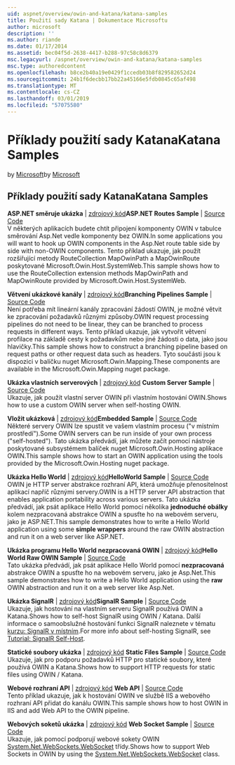 ```yaml
---
uid: aspnet/overview/owin-and-katana/katana-samples
title: Použití sady Katana | Dokumentace Microsoftu
author: microsoft
description: ''
ms.author: riande
ms.date: 01/17/2014
ms.assetid: bec04f5d-2638-4417-b288-97c58c8d6379
msc.legacyurl: /aspnet/overview/owin-and-katana/katana-samples
msc.type: authoredcontent
ms.openlocfilehash: b8ce2b40a19e0429f1ccedb03b8f829582652d24
ms.sourcegitcommit: 24b1f6decbb17bb22a45166e5fdb0845c65af498
ms.translationtype: MT
ms.contentlocale: cs-CZ
ms.lasthandoff: 03/01/2019
ms.locfileid: "57075580"
---
```

<a name="katana-samples"></a><span data-ttu-id="a7900-102">Příklady použití sady Katana</span><span class="sxs-lookup"><span data-stu-id="a7900-102">Katana Samples</span></span>
====================
<span data-ttu-id="a7900-103">by [Microsoft](https://github.com/microsoft)</span><span class="sxs-lookup"><span data-stu-id="a7900-103">by [Microsoft](https://github.com/microsoft)</span></span>

## <a name="katana-samples"></a><span data-ttu-id="a7900-104">Příklady použití sady Katana</span><span class="sxs-lookup"><span data-stu-id="a7900-104">Katana Samples</span></span>

<span data-ttu-id="a7900-105">**ASP.NET směruje ukázka** | [zdrojový kód](https://github.com/aspnet/samples/tree/master/samples/aspnet/Katana/AspNetRoutes)</span><span class="sxs-lookup"><span data-stu-id="a7900-105">**ASP.NET Routes Sample** | [Source Code](https://github.com/aspnet/samples/tree/master/samples/aspnet/Katana/AspNetRoutes)</span></span>  
<span data-ttu-id="a7900-106">V některých aplikacích budete chtít připojení komponenty OWIN v tabulce směrování Asp.Net vedle komponenty bez OWIN.</span><span class="sxs-lookup"><span data-stu-id="a7900-106">In some applications you will want to hook up OWIN components in the Asp.Net route table side by side with non-OWIN components.</span></span> <span data-ttu-id="a7900-107">Tento příklad ukazuje, jak použít rozšiřující metody RouteCollection MapOwinPath a MapOwinRoute poskytované Microsoft.Owin.Host.SystemWeb.</span><span class="sxs-lookup"><span data-stu-id="a7900-107">This sample shows how to use the RouteCollection extension methods MapOwinPath and MapOwinRoute provided by Microsoft.Owin.Host.SystemWeb.</span></span>

<span data-ttu-id="a7900-108">**Větvení ukázkové kanály** | [zdrojový kód](https://github.com/aspnet/samples/tree/master/samples/aspnet/Katana/BranchingPipelines)</span><span class="sxs-lookup"><span data-stu-id="a7900-108">**Branching Pipelines Sample** | [Source Code](https://github.com/aspnet/samples/tree/master/samples/aspnet/Katana/BranchingPipelines)</span></span>  
<span data-ttu-id="a7900-109">Není potřeba mít lineární kanály zpracování žádostí OWIN, je možné větvit ke zpracování požadavků různými způsoby.</span><span class="sxs-lookup"><span data-stu-id="a7900-109">OWIN request processing pipelines do not need to be linear, they can be branched to process requests in different ways.</span></span> <span data-ttu-id="a7900-110">Tento příklad ukazuje, jak vytvořit větvení profilace na základě cesty k požadavkům nebo jiné žádosti o data, jako jsou hlavičky.</span><span class="sxs-lookup"><span data-stu-id="a7900-110">This sample shows how to construct a branching pipeline based on request paths or other request data such as headers.</span></span> <span data-ttu-id="a7900-111">Tyto součásti jsou k dispozici v balíčku nuget Microsoft.Owin.Mapping.</span><span class="sxs-lookup"><span data-stu-id="a7900-111">These components are available in the Microsoft.Owin.Mapping nuget package.</span></span>

<span data-ttu-id="a7900-112">**Ukázka vlastních serverových** | [zdrojový kód](https://github.com/aspnet/samples/tree/master/samples/aspnet/Katana/CustomServer) </span><span class="sxs-lookup"><span data-stu-id="a7900-112">**Custom Server Sample** | [Source Code](https://github.com/aspnet/samples/tree/master/samples/aspnet/Katana/CustomServer) </span></span>  
<span data-ttu-id="a7900-113">Ukazuje, jak použít vlastní server OWIN při vlastním hostování OWIN.</span><span class="sxs-lookup"><span data-stu-id="a7900-113">Shows how to use a custom OWIN server when self-hosting OWIN.</span></span>

<span data-ttu-id="a7900-114">**Vložit ukázková** | [zdrojový kód](https://github.com/aspnet/samples/tree/master/samples/aspnet/Katana/Embedded)</span><span class="sxs-lookup"><span data-stu-id="a7900-114">**Embedded Sample** | [Source Code](https://github.com/aspnet/samples/tree/master/samples/aspnet/Katana/Embedded)</span></span>  
<span data-ttu-id="a7900-115">Některé servery OWIN lze spustit ve vašem vlastním procesu (&quot;v místním prostředí&quot;).</span><span class="sxs-lookup"><span data-stu-id="a7900-115">Some OWIN servers can be run inside of your own process (&quot;self-hosted&quot;).</span></span> <span data-ttu-id="a7900-116">Tato ukázka předvádí, jak můžete začít pomocí nástroje poskytované subsystémem balíček nuget Microsoft.Owin.Hosting aplikace OWIN.</span><span class="sxs-lookup"><span data-stu-id="a7900-116">This sample shows how to start an OWIN application using the tools provided by the Microsoft.Owin.Hosting nuget package.</span></span>

<span data-ttu-id="a7900-117">**Ukázka Hello World** | [zdrojový kód](https://github.com/aspnet/samples/tree/master/samples/aspnet/Katana/HelloWorld)</span><span class="sxs-lookup"><span data-stu-id="a7900-117">**HelloWorld Sample** | [Source Code](https://github.com/aspnet/samples/tree/master/samples/aspnet/Katana/HelloWorld)</span></span>  
<span data-ttu-id="a7900-118">OWIN je HTTP server abstrakce rozhraní API, která umožňuje přenositelnost aplikací napříč různými servery.</span><span class="sxs-lookup"><span data-stu-id="a7900-118">OWIN is a HTTP server API abstraction that enables application portability across various servers.</span></span> <span data-ttu-id="a7900-119">Tato ukázka předvádí, jak psát aplikace Hello World pomocí několika **jednoduché obálky** kolem nezpracovaná abstrakce OWIN a spusťte ho na webovém serveru, jako je ASP.NET.</span><span class="sxs-lookup"><span data-stu-id="a7900-119">This sample demonstrates how to write a Hello World application using some **simple wrappers** around the raw OWIN abstraction and run it on a web server like ASP.NET.</span></span>

<span data-ttu-id="a7900-120">**Ukázka programu Hello World nezpracovaná OWIN** | [zdrojový kód](https://github.com/aspnet/samples/tree/master/samples/aspnet/Katana/HelloWorldRawOwin)</span><span class="sxs-lookup"><span data-stu-id="a7900-120">**Hello World Raw OWIN Sample** | [Source Code](https://github.com/aspnet/samples/tree/master/samples/aspnet/Katana/HelloWorldRawOwin)</span></span>  
<span data-ttu-id="a7900-121">Tato ukázka předvádí, jak psát aplikace Hello World pomocí **nezpracovaná** abstrakce OWIN a spusťte ho na webovém serveru, jako je Asp.Net.</span><span class="sxs-lookup"><span data-stu-id="a7900-121">This sample demonstrates how to write a Hello World application using the **raw** OWIN abstraction and run it on a web server like Asp.Net.</span></span>

<span data-ttu-id="a7900-122">**Ukázka SignalR** | [zdrojový kód](https://github.com/aspnet/samples/tree/master/samples/aspnet/Katana/SignalR)</span><span class="sxs-lookup"><span data-stu-id="a7900-122">**SignalR Sample** | [Source Code](https://github.com/aspnet/samples/tree/master/samples/aspnet/Katana/SignalR)</span></span>  
<span data-ttu-id="a7900-123">Ukazuje, jak hostování na vlastním serveru SignalR používá OWIN a Katana.</span><span class="sxs-lookup"><span data-stu-id="a7900-123">Shows how to self-host SignalR using OWIN / Katana.</span></span> <span data-ttu-id="a7900-124">Další informace o samoobslužné hostování funkci SignalR naleznete v tématu [kurzu: SignalR v místním](../../../signalr/overview/deployment/tutorial-signalr-self-host.md).</span><span class="sxs-lookup"><span data-stu-id="a7900-124">For more info about self-hosting SignalR, see [Tutorial: SignalR Self-Host](../../../signalr/overview/deployment/tutorial-signalr-self-host.md).</span></span>

<span data-ttu-id="a7900-125">**Statické soubory ukázka** | [zdrojový kód](https://github.com/aspnet/samples/tree/master/samples/aspnet/Katana/StaticFilesSample) </span><span class="sxs-lookup"><span data-stu-id="a7900-125">**Static Files Sample** | [Source Code](https://github.com/aspnet/samples/tree/master/samples/aspnet/Katana/StaticFilesSample) </span></span>  
<span data-ttu-id="a7900-126">Ukazuje, jak pro podporu požadavků HTTP pro statické soubory, které používá OWIN a Katana.</span><span class="sxs-lookup"><span data-stu-id="a7900-126">Shows how to support HTTP requests for static files using OWIN / Katana.</span></span>

<span data-ttu-id="a7900-127">**Webové rozhraní API** | [zdrojový kód](https://github.com/aspnet/samples/tree/master/samples/aspnet/Katana/WebApi) </span><span class="sxs-lookup"><span data-stu-id="a7900-127">**Web API** | [Source Code](https://github.com/aspnet/samples/tree/master/samples/aspnet/Katana/WebApi) </span></span>  
<span data-ttu-id="a7900-128">Tento příklad ukazuje, jak k hostování OWIN ve službě IIS a webového rozhraní API přidat do kanálu OWIN.</span><span class="sxs-lookup"><span data-stu-id="a7900-128">This sample shows how to host OWIN in IIS and add Web API to the OWIN pipeline.</span></span>

<span data-ttu-id="a7900-129">**Webových soketů ukázka** | [zdrojový kód](https://github.com/aspnet/samples/tree/master/samples/aspnet/Katana/WebSocketSample) </span><span class="sxs-lookup"><span data-stu-id="a7900-129">**Web Socket Sample** | [Source Code](https://github.com/aspnet/samples/tree/master/samples/aspnet/Katana/WebSocketSample) </span></span>  
<span data-ttu-id="a7900-130">Ukazuje, jak pomocí podporují webové sokety OWIN [System.Net.WebSockets.WebSocket](https://msdn.microsoft.com/library/system.net.websockets.websocket(v=vs.110).aspx) třídy.</span><span class="sxs-lookup"><span data-stu-id="a7900-130">Shows how to support Web Sockets in OWIN by using the [System.Net.WebSockets.WebSocket](https://msdn.microsoft.com/library/system.net.websockets.websocket(v=vs.110).aspx) class.</span></span>
